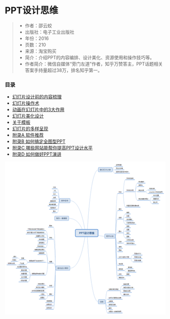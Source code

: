 # PPT设计思维
> * 作者：邵云蛟
> * 出版社：电子工业出版社
> * 年份：2016
> * 页数：210
> * 来源：淘宝购买
> * 简介：介绍PPT的内容编排、设计美化、资源使用和操作技巧等。
> * 作者简介：微信自媒体“旁门左道”作者，知乎万赞答主，PPT话题相关答案手持量超过38万，排名知乎第一。



### 目录

* [幻灯片设计前的内容梳理](/Reading_Notes/PPT设计思维/幻灯片设计前的内容梳理.md)
* [幻灯片操作术](/Reading_Notes/PPT设计思维/幻灯片操作术.md)
* [动画在幻灯片中的3大作用](/Reading_Notes/PPT设计思维/动画在幻灯片中的3大作用.md)
* [幻灯片美化设计](/Reading_Notes/PPT设计思维/幻灯片美化设计.md)
* [关于模板](/Reading_Notes/PPT设计思维/关于模板.md)
* [幻灯片的多样呈现](/Reading_Notes/PPT设计思维/幻灯片的多样呈现.md)
* [附录A 软件推荐](/Reading_Notes/PPT设计思维/软件推荐.md)
* [附录B 如何搞定全图型PPT](/Reading_Notes/PPT设计思维/全图型PPT.md)
* [附录C 哪些网站能帮你提高PPT设计水平](/Reading_Notes/PPT设计思维/网站推荐.md)
* [附录D 如何做好PPT演讲](/Reading_Notes/PPT设计思维/PPT演讲.md)

![目录结构](/Reading_Notes/PPT设计思维/images/PPT设计思维.png "目录结构")